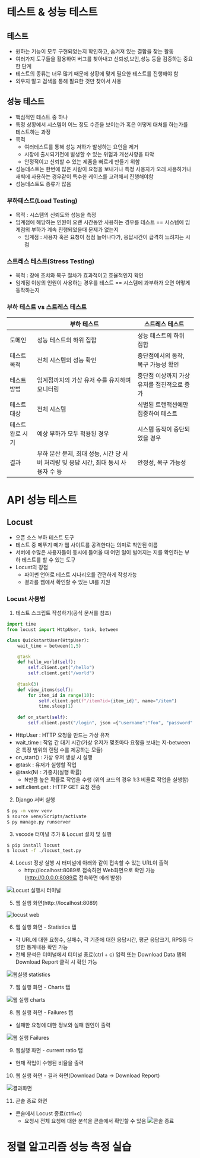 # 테스트 & 성능 테스트
## 테스트
* 원하는 기능이 모두 구현되었는지 확인하고, 숨겨져 있는 결함을 찾는 활동
* 여러가지 도구들을 활용하여 버그를 찾아내고 신뢰성,보안,성능 등을 검증하는 중요한 단계
* 테스트의 종류는 너무 많기 때문에 상황에 맞게 필요한 테스트를 진행해야 함
* 외우지 말고 검색을 통해 필요한 것만 찾아서 사용

## 성능 테스트
* 핵심적인 테스트 중 하나
* 특정 상황에서 시스템이 어느 정도 수준을 보이는가 혹은 어떻게 대처를 하는가를 테스트하는 과정
* 목적
    * 여러테스트를 통해 성능 저하가 발생하는 요인을 제거
    * 시장에 출시되기전에 발생할 수 있는 위험과 개선사항을 파악
    * 안정적이고 신뢰할 수 있는 제품을 빠르게 만들기 위함
* 성능테스트는 한번에 많은 사람이 요청을 보내거나 특정 사용자가 오래 사용하거나 새벽에 사용하는 경우같이 특수한 케이스를 고려해서 진행해야함
* 성능테스트도 종류가 많음

### 부하테스트(Load Testing)
* 목적 : 시스템의 신뢰도와 성능을 측정
* 임계점에 해당하는 인원이 오랜 시간동안 사용하는 경우를 테스트 == 시스템에 임계점의 부하가 계속 진행되었을때 문제가 없는지
    * 임계점 : 사용자 혹은 요청이 점점 늘어나다가, 응답시간이 급격히 느려지는 시점

### 스트레스 테스트(Stress Testing)
* 목적 : 장애 조치와 복구 절차가 효과적이고 효율적인지 확인
* 임계점 이상의 인원이 사용하는 경우를 테스트 ==  시스템에 과부하가 오면 어떻게 동작하는지

### 부하 테스트 vs 스트레스 테스트
||부하 테스트|스트레스 테스트|
|---|---|---|
|도메인|성능 테스트의 하위 집합|성능 테스트의 하위 집합|
|테스트 목적|전체 시스템의 성능 확인|중단점에서의 동작, 복구 가능성 확인|
|테스트 방법|임계점까지의 가상 유저 수를 유지하며 모니터링|중단점 이상까지 가상 유저를 점진적으로 증가|
|테스트 대상|전체 시스템|식별된 트랜잭션에만 집중하여 테스트|
|테스트 완료 시기|예상 부하가 모두 적용된 경우|시스템 동작이 중단되었을 경우|
|결과|부하 분산 문제, 최대 성능, 시간 당 서버 처리량 및 응답 시간, 최대 동시 사용자 수 등|안정성, 복구 가능성|

# API 성능 테스트
## Locust
* 오픈 소스 부하 테스트 도구
* 테스트 중 메뚜기 떼가 웹 사이트를 공격한다는 의미로 착안된 이름
* 서버에 수많은 사용자들이 동시에 들어올 때 어떤 일이 벌어지는 지를 확인하는 부하 테스트를 할 수 있는 도구
* Locust의 장점
    * 파이썬 언어로 테스트 시나리오를 간편하게 작성가능
    * 결과를 웹에서 확인할 수 있는 UI를 지원

### Locust 사용법
1. 테스트 스크립트 작성하기(공식 문서를 참조)
```py
import time
from locust import HttpUser, task, between

class QuickstartUser(HttpUser):
    wait_time = between(1,5)

    @task
    def hello_world(self):
        self.client.get("/hello")
        self.client.get("/world")
    
    @task(3)
    def view_items(self):
        for item_id in range(10):
            self.client.get(f"/item?id={item_id}", name="/item")
            time.sleep(1)
    
    def on_start(self):
        self.client.post("/login", json ={"username":"foo", "password":"bar"})
```
* HttpUser : HTTP 요청을 만드는 가상 유저
* wait_time : 작업 간 대기 시간(가상 유저가 몇초마다 요청을 보내는 지-between은 특정 범위의 랜덤 수를 제공하는 모듈)
* on_start() : 가상 유저 생성 시 실행
* @task : 유저가 실행할 작업
* @task(N) : 가중치(실행 확률)
    * N만큼 높은 확률로 작업을 수행 (위의 코드의 경우 1:3 비율로 작업을 실행함)
* self.client.get : HTTP GET 요청 전송

2. Django 서버 실행
```bash
$ py -m venv venv
$ source venv/Scripts/activate
$ py manage.py runserver
```
3. vscode 터미널 추가 & Locust 설치 및 실행
```bash
$ pip install locust
$ locust -f ./locust_test.py
```
4. Locust 정상 실행 시 터미널에 아래와 같이 접속할 수 있는 URL이 출력
    * http://localhost:8089로 접속하면 Web화면으로 확인 가능(http://0.0.0.0:8089로 접속하면 에러 발생)

![Locust 실행시 터미널](<이미지/240503/Locust 실행시 터미널.PNG>)

5. 웹 실행 화면(http://localhost:8089)

![locust web](<이미지/240503/locust 실행 web.PNG>)

6. 웹 실행 화면 - Statistics 탭
* 각 URL에 대한 요청수, 실패수, 각 기준에 대한 응답시간, 평균 응답크기, RPS등 다양한 통계내용 확인 가능
* 전체 분석은 터미널에서 터미널 종료(ctrl + c) 입력 또는 Download Data 탭의 Download Report 클릭 시 확인 가능

![웹실행 statistics](<이미지/240503/웹 실행 statistics.PNG>)

7. 웹 실행 화면 - Charts 탭

![웹 실행 charts](<이미지/240503/웹 실행 chart.PNG>)

8. 웹 실행 화면 - Failures 탭
* 실패한 요청에 대한 정보와 실패 원인이 출력

![웹 실행 Failures](<이미지/240503/Failures 탭.PNG>)

9. 웹실행 화면 - current ratio 탭
* 현재 작업이 수행된 비율을 출력

10. 웹 실행 화면 - 결과 화면(Download Data -> Download Report)

![결과화면](%EC%9D%B4%EB%AF%B8%EC%A7%80/240503/%EA%B2%B0%EA%B3%BC%ED%99%94%EB%A9%B4.PNG)

11. 콘솔 종료 화면
* 콘솔에서 Locust 종료(ctrl+c)
    * 요청시 전체 요청에 대한 분석을 콘솔에서 확인할 수 있음
![콘솔 종료](<이미지/240503/콘솔 종료 화면.PNG>)
# 정렬 알고리즘 성능 측정 실습